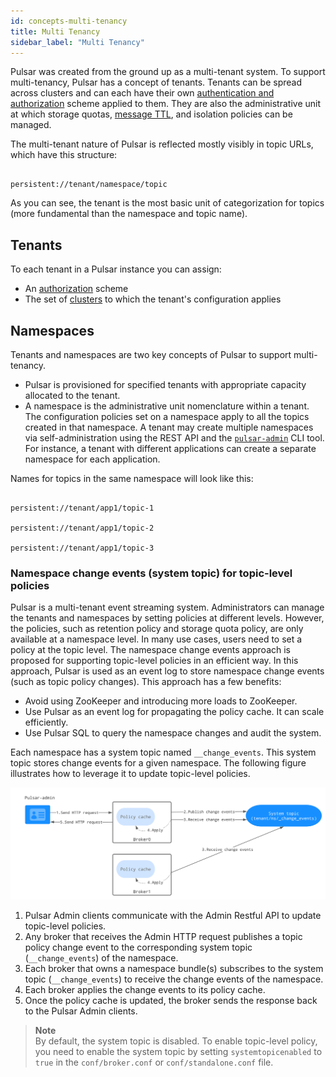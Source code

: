 ```yaml
---
id: concepts-multi-tenancy
title: Multi Tenancy
sidebar_label: "Multi Tenancy"
---
```


Pulsar was created from the ground up as a multi-tenant system. To support multi-tenancy, Pulsar has a concept of tenants. Tenants can be spread across clusters and can each have their own [authentication and authorization](security-overview) scheme applied to them. They are also the administrative unit at which storage quotas, [message TTL](cookbooks-retention-expiry.md#time-to-live-ttl), and isolation policies can be managed.

The multi-tenant nature of Pulsar is reflected mostly visibly in topic URLs, which have this structure:

```http

persistent://tenant/namespace/topic

```

As you can see, the tenant is the most basic unit of categorization for topics (more fundamental than the namespace and topic name).

## Tenants

To each tenant in a Pulsar instance you can assign:

* An [authorization](security-authorization) scheme
* The set of [clusters](reference-terminology.md#cluster) to which the tenant's configuration applies

## Namespaces

Tenants and namespaces are two key concepts of Pulsar to support multi-tenancy.

* Pulsar is provisioned for specified tenants with appropriate capacity allocated to the tenant.
* A namespace is the administrative unit nomenclature within a tenant. The configuration policies set on a namespace apply to all the topics created in that namespace. A tenant may create multiple namespaces via self-administration using the REST API and the [`pulsar-admin`](/tools/pulsar-admin/) CLI tool. For instance, a tenant with different applications can create a separate namespace for each application.

Names for topics in the same namespace will look like this:

```http

persistent://tenant/app1/topic-1

persistent://tenant/app1/topic-2

persistent://tenant/app1/topic-3

```

### Namespace change events (system topic) for topic-level policies

Pulsar is a multi-tenant event streaming system. Administrators can manage the tenants and namespaces by setting policies at different levels. However, the policies, such as retention policy and storage quota policy, are only available at a namespace level. In many use cases, users need to set a policy at the topic level. The namespace change events approach is proposed for supporting topic-level policies in an efficient way. In this approach, Pulsar is used as an event log to store namespace change events (such as topic policy changes). This approach has a few benefits:

- Avoid using ZooKeeper and introducing more loads to ZooKeeper.
- Use Pulsar as an event log for propagating the policy cache. It can scale efficiently.
- Use Pulsar SQL to query the namespace changes and audit the system.

Each namespace has a system topic named `__change_events`. This system topic stores change events for a given namespace. The following figure illustrates how to leverage it to update topic-level policies.

![Leverage the system topic to update topic-level policies](assets/system-topic-for-topic-level-policies.svg)

1. Pulsar Admin clients communicate with the Admin Restful API to update topic-level policies.
2. Any broker that receives the Admin HTTP request publishes a topic policy change event to the corresponding system topic (`__change_events`) of the namespace.
3. Each broker that owns a namespace bundle(s) subscribes to the system topic (`__change_events`) to receive the change events of the namespace.
4. Each broker applies the change events to its policy cache.
5. Once the policy cache is updated, the broker sends the response back to the Pulsar Admin clients.

> **Note** <br />
> By default, the system topic is disabled. To enable topic-level policy, you need to enable the system topic by setting `systemtopicenabled` to `true` in the `conf/broker.conf` or `conf/standalone.conf` file.